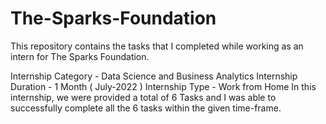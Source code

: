 # The-Sparks-Foundation
This repository contains the tasks that I completed while working as an intern for The Sparks Foundation.

Internship Category - Data Science and Business Analytics
Internship Duration - 1 Month ( July-2022 )
Internship Type - Work from Home
In this internship, we were provided a total of 6 Tasks and I was able to successfully complete all the 6 tasks within the given time-frame.
